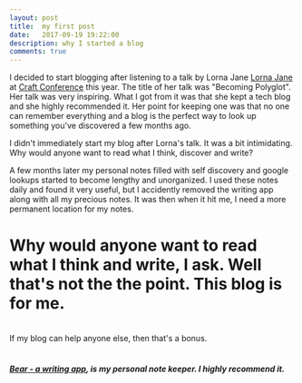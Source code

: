 ```yaml
---
layout: post
title:  my first post
date:   2017-09-19 19:22:00
description: why I started a blog
comments: true
---
```

I decided to start blogging after listening to a talk by Lorna Jane <a href="https://lornajane.net/">Lorna Jane</a> at <a href="https://craft-conf.com/">Craft Conference</a> this year. The title of her talk was "Becoming Polyglot". Her talk was very inspiring. What I got from it was that she kept a tech blog and she highly recommended it. Her point for keeping one was that no one can remember everything and a blog is the perfect way to look up something you've discovered a few months ago. 

I didn't immediately start my blog after Lorna's talk. It was a bit intimidating. Why would anyone want to read what I think, discover and write? 

A few months later my personal notes filled with self discovery and google lookups started to become lengthy and unorganized. I used these notes daily and found it very useful, but I accidently removed the writing app along with all my precious notes. It was then when it hit me, I need a more permanent location for my notes. 

# Why would anyone want to read what I think and write, I ask. Well that's not the the point. This blog is for me. 
<br/>
If my blog can help anyone else, then that's a bonus.

<br/>
<br/>

##### <a href="http://www.bear-writer.com/">Bear - a writing app</a>, is my personal note keeper. I highly recommend it. 

<br/>
<br/>

